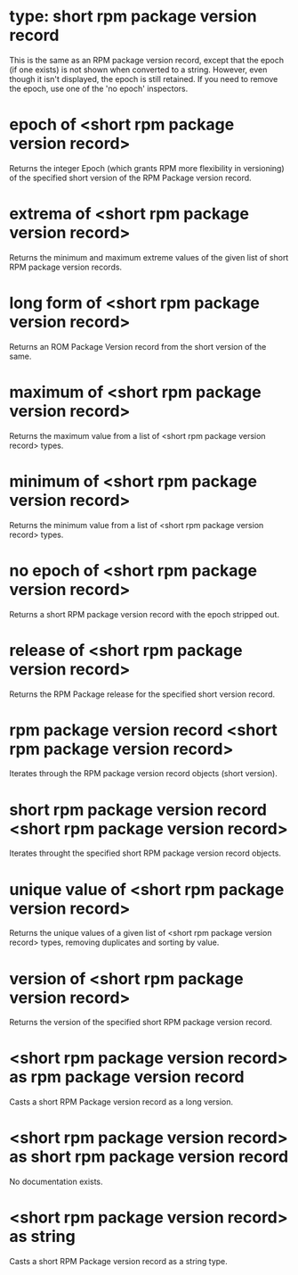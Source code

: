 # type: short rpm package version record

This is the same as an RPM package version record, except that the epoch (if one exists) is not shown when converted to a string. However, even though it isn&#39;t displayed, the epoch is still retained. If you need to remove the epoch, use one of the &#39;no epoch&#39; inspectors.

# epoch of &lt;short rpm package version record&gt;

Returns the integer Epoch (which grants RPM more flexibility in versioning) of the specified short version of the RPM Package version record.

# extrema of &lt;short rpm package version record&gt;

Returns the minimum and maximum extreme values of the given list of short RPM package version records.

# long form of &lt;short rpm package version record&gt;

Returns an ROM Package Version record from the short version of the same.

# maximum of &lt;short rpm package version record&gt;

Returns the maximum value from a list of &lt;short rpm package version record&gt; types.

# minimum of &lt;short rpm package version record&gt;

Returns the minimum value from a list of &lt;short rpm package version record&gt; types.

# no epoch of &lt;short rpm package version record&gt;

Returns a short RPM package version record with the epoch stripped out.

# release of &lt;short rpm package version record&gt;

Returns the RPM Package release for the specified short version record.

# rpm package version record &lt;short rpm package version record&gt;

Iterates through the RPM package version record objects (short version).

# short rpm package version record &lt;short rpm package version record&gt;

Iterates throught the specified short RPM package version record objects.

# unique value of &lt;short rpm package version record&gt;

Returns the unique values of a given list of &lt;short rpm package version record&gt; types, removing duplicates and sorting by value.

# version of &lt;short rpm package version record&gt;

Returns the version of the specified short RPM package version record.

# &lt;short rpm package version record&gt; as rpm package version record

Casts a short RPM Package version record as a long version.

# &lt;short rpm package version record&gt; as short rpm package version record

No documentation exists.

# &lt;short rpm package version record&gt; as string

Casts a short RPM Package version record as a string type.
